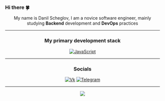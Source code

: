 ### Hi there 🍀

<div align="center">My name is Danil Scheglov, I am a novice software engineer, mainly studying <strong>Backend</strong> development and <strong>DevOps</strong> practices</div>

---
<div align="center">
  
### My primary development stack


[![JavaScript](https://img.shields.io/badge/javascript-%23323330.svg?style=for-the-badge&logo=javascript&logoColor=%23F7DF1E&link=https://github.com/DanilScheglov)](https://github.com/DanilScheglov)


---

### Socials
  
[![Vk](https://img.shields.io/badge/Vkontakte-5C2D91?style=for-the-badge&logo=vk&logoColor=white)](https://vk.com/scheglov_danil)
[![Telegram](https://img.shields.io/badge/Telegram-5a61d7?style=for-the-badge&logo=telegram&logoColor=white)](https://t.me/scheglov_danil)

</div>

---

<div align="center">
<a href="https://github.com/DanilScheglov/github-readme-stats">
  <img align="center" src="https://github-readme-stats.vercel.app/api?username=DanilScheglov&show_icons=true&theme=tokyonight&count_private=true" />
</a>
</div>
